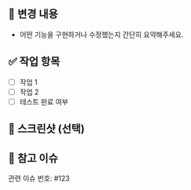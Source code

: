 ## 🔀 변경 내용
- 어떤 기능을 구현하거나 수정했는지 간단히 요약해주세요.

## ✅ 작업 항목
- [ ] 작업 1
- [ ] 작업 2
- [ ] 테스트 완료 여부

## 📸 스크린샷 (선택)

## 📎 참고 이슈
관련 이슈 번호: #123